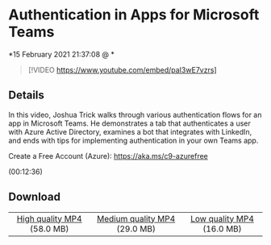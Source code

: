# Authentication in Apps for Microsoft Teams

*15 February 2021 21:37:08 @ *

> [!VIDEO https://www.youtube.com/embed/paI3wE7vzrs]

## Details

<p>In this video, Joshua Trick walks through various authentication flows for an app in Microsoft Teams. He demonstrates a tab that authenticates a user with Azure Active Directory, examines a bot that integrates with LinkedIn, and ends with tips for implementing authentication in your own Teams app.</p><p>Create a Free Account (Azure): <a href="https://aka.ms/c9-azurefree">https://aka.ms/c9-azurefree</a></p> (00:12:36)

## Download

||||
|:--:|:----:|:-:|
|[High quality MP4](https://sec.ch9.ms/ch9/597e/5d6964c2-292b-4228-bb39-1619e0cc597e/THR5023_high.mp4) (58.0 MB)|[Medium quality MP4](https://sec.ch9.ms/ch9/597e/5d6964c2-292b-4228-bb39-1619e0cc597e/THR5023_mid.mp4) (29.0 MB)|[Low quality MP4](https://sec.ch9.ms/ch9/597e/5d6964c2-292b-4228-bb39-1619e0cc597e/THR5023.mp4) (16.0 MB)|